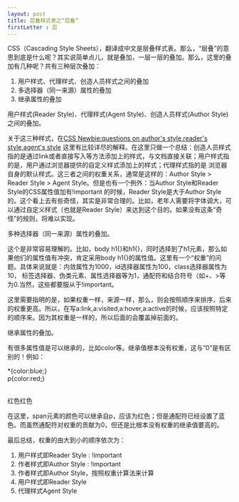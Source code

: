 ```yaml
---
layout: post
title: 层叠样式表之“层叠”
firstLetter : 层
---
```

<p>
	CSS（Cascading Style Sheets），翻译成中文是层叠样式表。那么，“层叠”的意思到底是什么呢？其实说简单点儿，就是叠加，一层一层的叠加。那么，这里的叠加有几种呢？共有三种层次叠加：
</p>
<ol>
	<li>用户样式、代理样式、创造人员样式之间的叠加</li>
	<li>多选择器（同一来源）属性的叠加</li>
	<li>继承属性的叠加</li>
</ol>
<p>
	<span class="b">
		用户样式(Reader Style)、代理样式(Agent Style)、创造人员样式(Author Style)之间的叠加。
	</span>
</p>
<p>
	关于这三种样式，在<a target="_blank" href="http://stackoverflow.com/questions/7022344/css-newbie-questions-on-authors-style-readers-style-agents-style">CSS Newbie:questions on author's style,reader's style,agent's style</a>
	这里有比较详尽的解释。在这里只做一个总结：创造人员样式指的是通过link或者直接写入等方法添加上的样式，与文档直接关联；用户样式指的是，用户通过浏览器提供的自定义样式添加上的样式；代理样式指的是
	浏览器自身的默认样式。这三者之间的权重关系，通常是这样的：Author Style > Reader Style > Agent Style。但是也有一个例外：当Author Style和Reader Style的CSS属性值加有<span class="b">!important</span>
	的时候，Reader Style是大于Author Style的。这个看上去有些奇怪，其实是非常合理的。比如，老年人需要将字体调大，可以通过自定义样式（也就是Reader Style）来达到这个目的。如果没有这条“奇怪”的规则，将难以实现。
</p>
<p>
	<span class="b">
		多种选择器（同一来源）属性的叠加。
	</span>
</p>
<p>
	这个是非常容易理解的。比如，body h1{}和h1{}，同时选择到了h1元素，那么如果他们的属性值有冲突，肯定采用body h1{}的属性值。这里有一个“权重”的问题。具体来说就是：内敛属性为1000，id选择器属性为100，class选择器属性为10，
	标签选择器、伪类元素、属性选择器等为1，通配符和结合符号（如+、>等为0.当然，这些都要服从于<span class="b">!important</span>。
</p>
<p>
	这里需要指明的是，如果权重一样，来源一样，那么，则会按照顺序来排序，后来的权重更高。所以，在写a:link,a:visited,a:hover,a:active的时候，应该按照特定的顺序来。因为其权重是一样的，所以后面的会覆盖掉前面的。
</p>
<p>
	<span class="b">
		继承属性的叠加。
	</span>
</p>
<p>
	有很多属性值是可以继承的，比如color等。继承值根本没有权重，这与“0”是有区别的！例如：
</p>
<p>
	*{color:blue;}<br />
	p{color:red;}<br />
	<br />
	<p>红色<span>红色</span></p>
</p>
<p>
	在这里，span元素的颜色可以继承自p，应该为红色；但是通配符已经设置了蓝色。而虽然通配符对权重的贡献为0，但还是比根本没有权重的继承值要高的。
</p>
<p>
	<span class="b">最后总结，权重的由大到小的顺序依次为：</span>
	<ol>
		<li>用户样式即Reader Style : !important</li>
		<li>作者样式即Author Style : !important</li>
		<li>作者样式即Author Style，按照权重计算法来计算</li>
		<li>用户样式即Reader Style</li>
		<li>代理样式Agent Style</li>
	</ol>
</p>